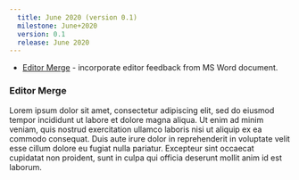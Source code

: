 ```yaml
---
  title: June 2020 (version 0.1)
  milestone: June+2020
  version: 0.1
  release: June 2020
---
```


* [Editor Merge](#editor-merge) - incorporate editor feedback from MS Word document.

### Editor Merge

Lorem ipsum dolor sit amet, consectetur adipiscing elit, sed do eiusmod tempor incididunt ut labore et dolore magna aliqua. Ut enim ad minim veniam, quis nostrud exercitation ullamco laboris nisi ut aliquip ex ea commodo consequat. Duis aute irure dolor in reprehenderit in voluptate velit esse cillum dolore eu fugiat nulla pariatur. Excepteur sint occaecat cupidatat non proident, sunt in culpa qui officia deserunt mollit anim id est laborum.
